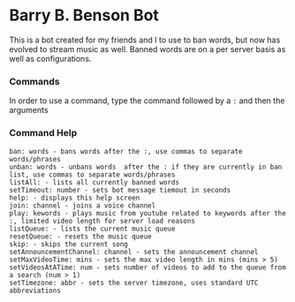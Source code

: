 # Barry B. Benson Bot
This is a bot created for my friends and I to use to ban words, but now has evolved to stream music as well. Banned words are on a per server basis as well as configurations.

### Commands
In order to use a command, type the command followed by a `:` and then the arguments

### Command Help
```
ban: words - bans words after the :, use commas to separate words/phrases
unban: words - unbans words  after the : if they are currently in ban list, use commas to separate words/phrases
listAll: - lists all currently banned words
setTimeout: number - sets bot message tiemout in seconds
help: - displays this help screen
join: channel - joins a voice channel
play: kewords - plays music from youtube related to keywords after the :, limited video length for server load reasons
listQueue: - lists the current music queue
resetQueue: - resets the music queue
skip: - skips the current song
setAnnouncementChannel: channel - sets the announcement channel
setMaxVideoTime: mins - sets the max video length in mins (mins > 5)
setVideosAtATime: num - sets number of videos to add to the queue from a search (num > 1)
setTimezone: abbr - sets the server timezone, uses standard UTC abbreviations
```